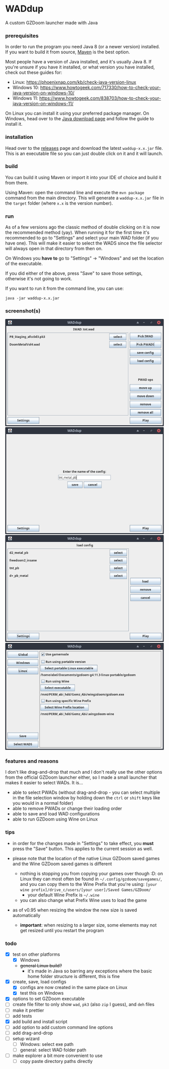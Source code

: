 # WADdup
A custom GZDoom launcher made with Java

### prerequisites

In order to run the program you need Java 8 (or a newer version) installed. If you want to build it from source, [Maven](https://maven.apache.org/download.cgi) is the best option.

Most people have a version of Java installed, and it's usually Java 8. If you're unsure if you have it installed, or what version you have installed, check out these guides for:
- Linux: https://phoenixnap.com/kb/check-java-version-linux
- Windows 10: https://www.howtogeek.com/717330/how-to-check-your-java-version-on-windows-10/
- Windows 11: https://www.howtogeek.com/838703/how-to-check-your-java-version-on-windows-11/

On Linux you can install it using your preferred package manager. On Windows, head over to the [Java download page](https://www.java.com/en/download/) and follow the guide to install it.

### installation

Head over to the [releases](https://github.com/slendersnax/WADdup/releases/) page and download the latest `waddup-x.x.jar` file. This is an executable file so you can just double click on it and it will launch.

### build

You can build it using Maven or import it into your IDE of choice and build it from there.

Using Maven: open the command line and execute the `mvn package` command from the main directory. This will generate a `waddup-x.x.jar` file in the `target` folder (where `x.x` is the version number).

### run

As of a few versions ago the classic method of double clicking on it is now the recommended method (yay). When running it for the first time it's recommended to go to "Settings" and select your main WAD folder (if you have one). This will make it easier to select the WADS since the file selector will always open in that directory from then on.

On Windows you **have to** go to "Settings" -> "Windows" and set the location of the executable.

If you did either of the above, press "Save" to save those settings, otherwise it's not going to work.

If you want to run it from the command line, you can use:
```
java -jar waddup-x.x.jar
```

### screenshot(s)

![screenshot 1](screenshots/waddup_1.png?)
![screenshot 2](screenshots/waddup_2.png?)
![screenshot 3](screenshots/waddup_3.png?)
![screenshot 4](screenshots/waddup_4.png?)

### features and reasons

I don't like drag-and-drop that much and I don't really use the other options from the official GZDoom launcher either, so I made a small launcher that makes it easier to select WADs. It is...

- able to select PWADs (without drag-and-drop - you can select multiple in the file selection window by holding down the `ctrl` or `shift` keys like you would in a normal folder)
- able to remove PWADs or change their loading order
- able to save and load WAD configurations
- able to run GZDoom using Wine on Linux

### tips

- in order for the changes made in "Settings" to take effect, you **must** press the "Save" button. This applies to the current session as well.
- please note that the location of the native Linux GZDoom saved games and the Wine GZDoom saved games is different
	- nothing is stopping you from copying your games over though :D: on Linux they can most often be found in `~/.config/gzdoom/savegames/`, and you can copy them to the Wine Prefix that you're using: `[your wine prefix]/drive_c/users/[your user]/Saved Games/GZDoom/`
		- your default Wine Prefix is `~/.wine`
	- you can also change what Prefix Wine uses to load the game

- as of v0.95 when resizing the window the new size is saved automatically
	- **important**: when resizing to a larger size, some elements may not get resized until you restart the program 

### todo

- [x] test on other platforms
	- [x] Windows
	- ~~general Linux build?~~
		- it's made in Java so barring any exceptions where the basic home folder structure is different, this is fine
- [x] create, save, load configs
	- [x] configs are now created in the same place on Linux
	- [x] test this on Windows
- [x] options to set GZDoom executable
- [ ] create file filter to only show `wad`, `pk3` (also `zip` I guess), and `deh` files 
- [ ] make it prettier
- [ ] add tests
- [x] add build and install script
- [ ] add option to add custom command line options
- [ ] add drag-and-drop
- [ ] setup wizard
	- [ ] Windows: select exe path
	- [ ] general: select WAD folder path
- [ ] make explorer a bit more convenient to use
	- [ ] copy paste directory paths directly